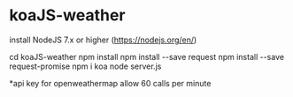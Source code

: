 # koaJS-weather

install NodeJS 7.x or higher (https://nodejs.org/en/)

cd koaJS-weather
npm install
npm install --save request
npm install --save request-promise
npm i koa
node server.js

*api key for openweathermap allow 60 calls per minute
